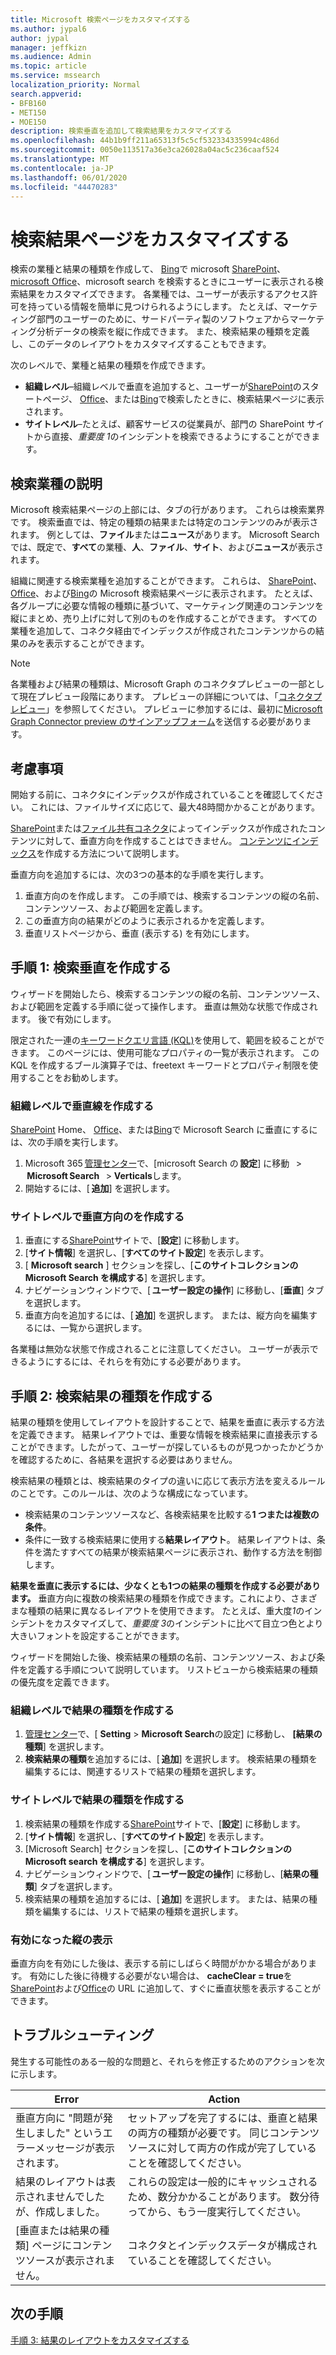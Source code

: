 ```yaml
---
title: Microsoft 検索ページをカスタマイズする
ms.author: jypal6
author: jypal
manager: jeffkizn
ms.audience: Admin
ms.topic: article
ms.service: mssearch
localization_priority: Normal
search.appverid:
- BFB160
- MET150
- MOE150
description: 検索垂直を追加して検索結果をカスタマイズする
ms.openlocfilehash: 44b1b9ff211a65313f5c5cf532334335994c486d
ms.sourcegitcommit: 0050e113517a36e3ca26028a04ac5c236caaf524
ms.translationtype: MT
ms.contentlocale: ja-JP
ms.lasthandoff: 06/01/2020
ms.locfileid: "44470283"
---
```

# <a name="customize-the-search-results-page"></a>検索結果ページをカスタマイズする

検索の業種と結果の種類を作成して、 [Bing](https://bing.com)で microsoft [SharePoint](https://sharepoint.com/)、 [microsoft Office](https://office.com)、microsoft search を検索するときにユーザーに表示される検索結果をカスタマイズできます。 各業種では、ユーザーが表示するアクセス許可を持っている情報を簡単に見つけられるようにします。 たとえば、マーケティング部門のユーザーのために、サードパーティ製のソフトウェアからマーケティング分析データの検索を縦に作成できます。 また、検索結果の種類を定義し、このデータのレイアウトをカスタマイズすることもできます。  

次のレベルで、業種と結果の種類を作成できます。

- **組織レベル**–組織レベルで垂直を追加すると、ユーザーが[SharePoint](https://sharepoint.com/)のスタートページ、 [Office](https://office.com)、または[Bing](https://bing.com)で検索したときに、検索結果ページに表示されます。
- **サイトレベル**–たとえば、顧客サービスの従業員が、部門の SharePoint サイトから直接、*重要度 1*のインシデントを検索できるようにすることができます。

## <a name="search-verticals-explained"></a>検索業種の説明

Microsoft 検索結果ページの上部には、タブの行があります。 これらは検索業界です。 検索垂直では、特定の種類の結果または特定のコンテンツのみが表示されます。 例としては、**ファイル**または**ニュース**があります。 Microsoft Search では、既定で、**すべて**の業種、**人**、**ファイル**、**サイト**、および**ニュース**が表示されます。  

組織に関連する検索業種を追加することができます。 これらは、 [SharePoint](https://sharepoint.com/)、 [Office](https://Office.com)、および[Bing](https://bing.com)の Microsoft 検索結果ページに表示されます。 たとえば、各グループに必要な情報の種類に基づいて、マーケティング関連のコンテンツを縦にまとめ、売り上げに対して別のものを作成することができます。 すべての業種を追加して、コネクタ経由でインデックスが作成されたコンテンツからの結果のみを表示することができます。  

>[!NOTE]
> 各業種および結果の種類は、Microsoft Graph のコネクタプレビューの一部として現在プレビュー段階にあります。 プレビューの詳細については、「[コネクタプレビュー](connectors-preview.md)」を参照してください。 プレビューに参加するには、最初に[Microsoft Graph Connector preview のサインアップフォーム](https://forms.office.com/Pages/ResponsePage.aspx?id=v4j5cvGGr0GRqy180BHbRxWYgu82J_RFnMMATAS6_chUNVYwNU1CMDNZUDBSSDZKWVo2RDJDRjRLQi4u)を送信する必要があります。

## <a name="things-to-consider"></a>考慮事項

開始する前に、コネクタにインデックスが作成されていることを確認してください。 これには、ファイルサイズに応じて、最大48時間かかることがあります。

[SharePoint](https://sharepoint.com/)または[ファイル共有コネクタ](file-share-connector.md)によってインデックスが作成されたコンテンツに対して、垂直方向を作成することはできません。 [コンテンツにインデックス](configure-connector.md)を作成する方法について説明します。

垂直方向を追加するには、次の3つの基本的な手順を実行します。

1. 垂直方向のを作成します。 この手順では、検索するコンテンツの縦の名前、コンテンツソース、および範囲を定義します。
2. この垂直方向の結果がどのように表示されるかを定義します。  
3. 垂直リストページから、垂直 (表示する) を有効にします。

## <a name="step-1-create-the-search-vertical"></a>手順 1: 検索垂直を作成する

ウィザードを開始したら、検索するコンテンツの縦の名前、コンテンツソース、および範囲を定義する手順に従って操作します。 垂直は無効な状態で作成されます。 後で有効にします。

限定された一連の[キーワードクエリ言語 (KQL)](https://docs.microsoft.com/sharepoint/dev/general-development/keyword-query-language-kql-syntax-reference)を使用して、範囲を絞ることができます。 このページには、使用可能なプロパティの一覧が表示されます。 この KQL を作成するブール演算子では、freetext キーワードとプロパティ制限を使用することをお勧めします。

### <a name="create-a-vertical-at-the-organization-level"></a>組織レベルで垂直線を作成する

[SharePoint](https://sharepoint.com/) Home、 [Office](https://office.com)、または[Bing](https://bing.com)で Microsoft Search に垂直にするには、次の手順を実行します。

1. Microsoft 365 [管理センター](https://admin.microsoft.com)で、[microsoft Search の **設定**] に移動   >  **Microsoft Search**   >  **Verticals**します。
1. 開始するには、[ **追加**] を選択します。  

### <a name="create-a-vertical-at-the-site-level"></a>サイトレベルで垂直方向のを作成する

1. 垂直にする[SharePoint](https://sharepoint.com/)サイトで、[**設定**] に移動します。
1. [**サイト情報**] を選択し、[**すべてのサイト設定**] を表示します。
1. [ **Microsoft search** ] セクションを探し、[**このサイトコレクションの Microsoft Search を構成する**] を選択します。
1. ナビゲーションウィンドウで、[ **ユーザー設定の操作**] に移動し、[**垂直**] タブを選択します。
1. 垂直方向を追加するには、[ **追加**] を選択します。
  または、縦方向を編集するには、一覧から選択します。

各業種は無効な状態で作成されることに注意してください。 ユーザーが表示できるようにするには、それらを有効にする必要があります。

## <a name="step-2-create-the-result-types"></a>手順 2: 検索結果の種類を作成する

結果の種類を使用してレイアウトを設計することで、結果を垂直に表示する方法を定義できます。 結果レイアウトでは、重要な情報を検索結果に直接表示することができます。したがって、ユーザーが探しているものが見つかったかどうかを確認するために、各結果を選択する必要はありません。

検索結果の種類とは、検索結果のタイプの違いに応じて表示方法を変えるルールのことです。このルールは、次のような構成になっています。

- 検索結果のコンテンツソースなど、各検索結果を比較する**1 つまたは複数の条件**。  
- 条件に一致する検索結果に使用する**結果レイアウト**。 結果レイアウトは、条件を満たすすべての結果が検索結果ページに表示され、動作する方法を制御します。

**結果を垂直に表示するには、少なくとも1つの結果の種類を作成する必要があります。** 垂直方向に複数の検索結果の種類を作成できます。これにより、さまざまな種類の結果に異なるレイアウトを使用できます。 たとえば、重大度*1*のインシデントをカスタマイズして、*重要度 3*のインシデントに比べて目立つ色とより大きいフォントを設定することができます。

ウィザードを開始した後、検索結果の種類の名前、コンテンツソース、および条件を定義する手順について説明しています。 リストビューから検索結果の種類の優先度を定義できます。
  
### <a name="create-a-result-type-at-the-organization-level"></a>組織レベルで結果の種類を作成する

1. [管理センター](https://admin.microsoft.com)で、[ **Setting**  >  **Microsoft Search**の設定] に移動し、 **[結果の種類**] を選択します。
1. **検索結果の種類**を追加するには、[ **追加**] を選択します。 検索結果の種類を編集するには、関連するリストで結果の種類を選択します。

### <a name="create-a-results-type-at-the-site-level"></a>サイトレベルで結果の種類を作成する

1. 検索結果の種類を作成する[SharePoint](https://sharepoint.com/)サイトで、[**設定**] に移動します。
1. [**サイト情報**] を選択し、[**すべてのサイト設定**] を表示します。
1. [Microsoft Search] セクションを探し、[**このサイトコレクションの Microsoft search を構成する**] を選択します。
1. ナビゲーションウィンドウで、[ **ユーザー設定の操作**] に移動し、[**結果の種類**] タブを選択します。
2. 検索結果の種類を追加するには、[ **追加**] を選択します。  または、結果の種類を編集するには、リストで結果の種類を選択します。

### <a name="view-the-vertical-after-its-enabled"></a>有効になった縦の表示

垂直方向を有効にした後は、表示する前にしばらく時間がかかる場合があります。 有効にした後に待機する必要がない場合は、 **cacheClear = true**を[SharePoint](https://sharepoint.com/)および[Office](https://office.com)の URL に追加して、すぐに垂直状態を表示することができます。

## <a name="troubleshooting"></a>トラブルシューティング

発生する可能性のある一般的な問題と、それらを修正するためのアクションを次に示します。

|Error  |Action  |
|---------|---------|
| 垂直方向に "問題が発生しました" というエラーメッセージが表示されます。 | セットアップを完了するには、垂直と結果の両方の種類が必要です。 同じコンテンツソースに対して両方の作成が完了していることを確認してください。 |
| 結果のレイアウトは表示されませんでしたが、作成しました。 | これらの設定は一般的にキャッシュされるため、数分かかることがあります。 数分待ってから、もう一度実行してください。        |
| [垂直または結果の種類] ページにコンテンツソースが表示されません。 | コネクタとインデックスデータが構成されていることを確認してください。   |

## <a name="next-steps"></a>次の手順

[手順 3: 結果のレイアウトをカスタマイズする](customize-results-layout.md)
